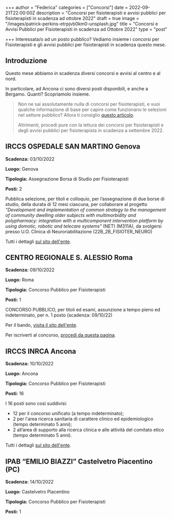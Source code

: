 +++
author = "Federica"
categories = ["Concorsi"]
date = 2022-09-21T22:00:00Z
description = "Concorsi per fisioterapisti e avvisi pubblici per fisioterapisti in scadenza ad ottobre 2022"
draft = true
image = "/images/patrick-perkins-etrpjvb0km0-unsplash.jpg"
title = "Concorsi e Avvisi Pubblici per Fisioterapisti in scadenza ad Ottobre 2022"
type = "post"

+++
Interessata/o ad un posto pubblico? Vediamo insieme i concorsi per Fisioterapisti e gli avvisi pubblici per fisioterapisti in scadenza questo mese.

## Introduzione

Questo mese abbiamo in scadenza diversi concorsi e avvisi al centro e al nord.

In particolare, ad Ancona ci sono diversi posti disponibili, e anche a Bergamo. Quanti? Scopriamolo insieme.

> Non ne sai assolutamente nulla di concorsi per fisioterapisti, e vuoi qualche informazione di base per capire come funzionano le selezioni nel settore pubblico? Allora ti consiglio [questo articolo](https://fisioterapisti.org/lavorare-nel-pubblico-come-fisioterapisti-concetti-di-base/ "Lavorare nel pubblico come fisioterapista").
>
> Altrimenti, procedi pure con la lettura dei concorsi per fisioterapisti e degli avvisi pubblici per fisioterapista in scadenza a settembre 2022.

## IRCCS OSPEDALE SAN MARTINO Genova

**Scadenza:** 03/10/2022

**Luogo:** Genova

**Tipologia:** Assegnazione Borsa di Studio per Fisioterapisti

**Posti:** 2

Pubblica selezione, per titoli e colloquio, per l’assegnazione di due borse di studio, della durata di 12 mesi ciascuna, per collaborare al progetto _“Development and implementation of common strategy to the management of community dwelling older subjects with multimorbidity and polypharmacy: integration with a multicomponent intervention platform by using domotic, robotic and telecare systems"_ (NET) (M311A), da svolgersi presso U.O. Clinica di Neuroriabilitazione (22B_2B_FISIOTER_NEURO)

Tutti i dettagli [sul sito dell'ente](https://www.ospedalesanmartino.it/bandi-e-gare/borse-di-studio/publiccompetition/1458594-22b_2b_fisioter_neuro.html?view=publiccompetition&id=1458594:22b_2b_fisioter_neuro "Borse di Studio Fisioterapia Genova OSpedale San Martino").

## CENTRO REGIONALE S. ALESSIO Roma

**Scadenza:** 09/10/2022

**Luogo:** Roma

**Tipologia:** Concorso Pubblico per Fisioterapisti

**Posti:** 1

CONCORSO PUBBLICO, per titoli ed esami, assunzione a tempo pieno ed indeterminato, per n. 1 posto (scadenza: 09/10/22)

Per il bando, [visita il sito dell'ente](https://www.santalessio.org/?vw=ricercaDettaglio&testo=&idn=2241&tblId=BANDI_GARA "Bandi Gara Concorso Sant'Assio Roma").

Per iscriverti al concorso, [procedi da questa pagina](https://santalessio.intellitronika.com/ "Sant'Alessio Roma Concorsi").

## IRCCS INRCA Ancona

**Scadenza:** 10/10/2022

**Luogo:** Ancona

**Tipologia:** Concorso Pubblico per Fisioterapisti

**Posti:** 16

I 16 posti sono così suddivisi:

* 12 per il concorso unificato (a tempo indeterminato);
* 2 per l'area ricerca sanitaria di carattere clinico ed epidemiologico (tempo determinato 5 anni);
* 2 all’area di supporto alla ricerca clinica e alle attività del comitato etico (tempo determinato 5 anni).

Tutti i dettagli [sul sito dell'ente](https://www.inrca.it/INRCA/MODTRASP/ "IRCCS INRCA Ancona ").

## IPAB “EMILIO BIAZZI” Castelvetro Piacentino (PC)

**Scadenza:** 14/10/2022

**Luogo:** Castelvetro Piacentino

**Tipologia:** Concorso Pubblico per Fisioterapisti

**Posti:** 1
